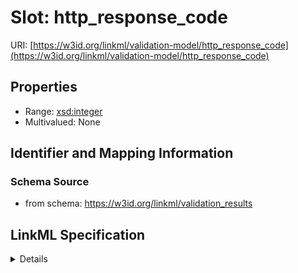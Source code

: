 # Slot: http_response_code

URI: [https://w3id.org/linkml/validation-model/http_response_code](https://w3id.org/linkml/validation-model/http_response_code)



<!-- no inheritance hierarchy -->




## Properties

* Range: [xsd:integer](http://www.w3.org/2001/XMLSchema#integer)
* Multivalued: None







## Identifier and Mapping Information







### Schema Source


* from schema: https://w3id.org/linkml/validation_results




## LinkML Specification

<details>
```yaml
name: http_response_code
from_schema: https://w3id.org/linkml/validation_results
rank: 1000
alias: http_response_code
domain_of:
- ExternalReferenceValidationResult
range: integer

```
</details>